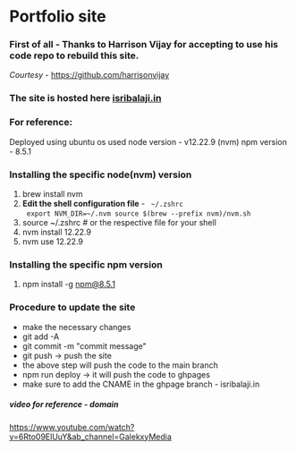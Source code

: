 # Portfolio site

### First of all - **Thanks to Harrison Vijay** for accepting to use his code repo to rebuild this site.
*Courtesy* - https://github.com/harrisonvijay

### The site is hosted here <a href="https://isribalaji.in/" target="_blank">isribalaji.in</a>
### For reference:
Deployed using ubuntu os
used node version - v12.22.9 (nvm)
npm version - 8.5.1

### Installing the specific node(nvm) version
1. brew install nvm
2. **Edit the shell configuration file** - <code> \~/.zshrc </code>
<code> export NVM_DIR=~/.nvm
source $(brew --prefix nvm)/nvm.sh </code>
3. source ~/.zshrc  # or the respective file for your shell
4. nvm install 12.22.9
5. nvm use 12.22.9

### Installing the specific npm version
1. npm install -g npm@8.5.1

### Procedure to update the site
- make the necessary changes
- git add -A
- git commit -m "commit message"
- git push -> push the site
- the above step will push the code to the main branch
- npm run deploy -> it will push the code to ghpages
- make sure to add the CNAME in the ghpage branch - isribalaji.in

##### video for reference - domain
https://www.youtube.com/watch?v=6Rto09ElUuY&ab_channel=GalekxyMedia
